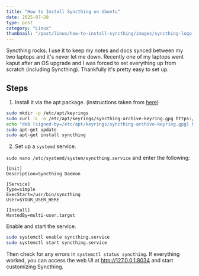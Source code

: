 ```yaml
---
title: "How to Install Syncthing on Ubuntu"
date: 2025-07-28
type: post
category: "Linux"
thumbnail: "/post/linux/how-to-install-syncthing/images/syncthing-logo.png"
---
```


Syncthing rocks. I use it to keep my notes and docs synced between my two laptops and it's never let me down. Recently one of my laptops went kaput after an OS upgrade and I was forced to set everything up from scratch (including Syncthing). Thankfully it's pretty easy to set up.

## Steps

1. Install it via the apt package. (instructions taken from [here](https://apt.syncthing.net/))

```bash
sudo mkdir -p /etc/apt/keyrings
sudo curl -L -o /etc/apt/keyrings/syncthing-archive-keyring.gpg https://syncthing.net/release-key.gpg
echo "deb [signed-by=/etc/apt/keyrings/syncthing-archive-keyring.gpg] https://apt.syncthing.net/ syncthing stable" | sudo tee /etc/apt/sources.list.d/syncthing.list
sudo apt-get update
sudo apt-get install syncthing
```

2. Set up a `systemd` service.

`sudo nano /etc/systemd/system/syncthing.service` and enter the following:

```
[Unit]
Description=Syncthing Daemon

[Service]
Type=simple
ExecStart=/usr/bin/syncthing
User=$YOUR_USER_HERE

[Install]
WantedBy=multi-user.target
```

Enable and start the service.

```bash
sudo systemctl enable syncthing.service
sudo systemctl start syncthing.service
```

Then check for any errors in `systemctl status syncthing`. If everything worked, you can access the web UI at http://127.0.0.1:8034 and start customizing Syncthing.
